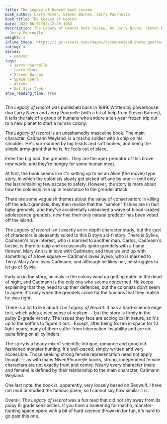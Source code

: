 ```yaml
---
title: The Legacy of Heorot book review
book_author: Larry Niven, Steven Barnes, Jerry Pournelle
book_title: The Legacy of Heorot
date: 2022-06-01T05:12:59.198Z
description: The Legacy of Heorot book review, by Larry Niven, Steven Barnes,
  Jerry Pournelle.
weight: 1
inline_image: https://i.gr-assets.com/images/S/compressed.photo.goodreads.com/books/1363978208l/899392.jpg
rating: 4
series:
  - Heorot
tags:
  - Jerry Pournelle
  - Larry Niven
  - Steven Barnes
  - Space opera
  - Aliens
  - Not Star Trek
show_reading_time: true
---
```

*The Legacy of Heorot* was published back in 1989. Written by powerhouse duo Larry Niven and Jerry Pournelle (with a bit of help from Steven Barnes), it tells the tale of a group of humans who endure a ten-year frozen trip out to a new planet to start a human colony.

<!-- more -->

*The Legacy of Heorot* is an unashamedly masculine book. The main character, Cadmann Weyland, is a macho soldier with a chip on his shoulder. He's surrounded by big heads and soft bodies, and being the simple army grunt that he is, he feels out of place.

Enter the big bad: the grendels. They are the apex predator of this brave new world, and they're hungry for some human meat. 

At first, the book seems like it's setting up to be an Alien (the movie) type story, in which the colonists slowly get picked off one by one — until only the last remaining few escape to safety. However, the story is more about how the colonists rise up in resistance to the grendel attack.

There are some vagueish themes about the value of conservation: in killing off the adult grendels, they then realise that the "samlon" fishies are in fact baby grendels, and they've accidentally unleashed a wave of blood-crazed adolescence grendels, now that their only natural predator has been voted off the island.

*The Legacy of Heorot* isn't exactly an in-depth character study, but the cast of characters is pleasantly suited to this B style sci-fi story. There is Sylvia, Cadmann's love interest, who is married to another man. Carlos, Cadmann's bestie, is there to quip and occasionally ignite grendels with a flame thrower. Mary Ann is in love with Cadmann, and thus we end up with something of a love square — Cadmann loves Sylvia, who is married to Terry. Mary Ann loves Cadmann, and although he likes her, he struggles to let go of Sylvia.

Early on in the story, animals in the colony wind up getting eaten in the dead of night, and Cadmann is the only one who seems concerned. He keeps explaining that they need to up their defences, but the colonists don't seem to agree. It's only when the grendels come for the humans that they realise he was right. 

There is a lot to like about *The Legacy of Heorot.* It has a hard-science edge to it, which adds a nice sense of realism — but the story is firmly in the pulpy B-grade variety. The issues they face are ecological in nature, so it's up to the boffins to figure it out... Except, after being frozen in space for 10 light-years, many of them suffer from hibernation instability and are not quite firing on all cylinders. 

The story is a heady mix of scientific intrigue, romance and good old fashioned monster hunting. It's well-paced, simply written and very accessible. Those seeking strong female representation need not apply though — as with many Niven/Pournelle books, strong, independent female characters are not exactly front and centre. Nearly every character (male and female) is defined by their relationship to the main character, Cadmann Weyland.

One last note: the book is, apparently, very loosely based on Beowulf. I have not read or studied the famous poem, so I cannot say how similar it is. 

Overall, *The Legacy of Heorot* was a fun read that did not shy away from its pulpy B-grade sensibilities. If you have a hankering for macho, monster-hunting space opera with a bit of hard science thrown in for fun, it's hard to go past this one.